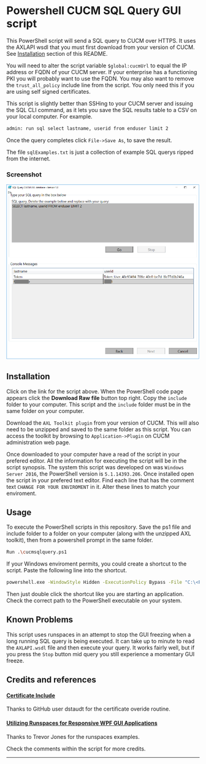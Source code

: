 # Powershell CUCM SQL Query GUI script 

This PowerShell script will send a SQL query to CUCM over HTTPS. It uses the AXLAPI wsdl that you must first download from your version of CUCM. See [Installation](#Installation) section of this README.

You will need to alter the script variable `$global:cucmUrl` to equal the IP address or FQDN of your CUCM server. If your enterprise has a functioning PKI you will probably want to use the FQDN. You may also want to remove the `trust_all_policy` include line from the script. You only need this if you are using self signed certificates.

This script is slightly better than SSHing to your CUCM server and issuing the SQL CLI command, as it lets you save the SQL results table to a CSV on your local computer. For example.
```sh
admin: run sql select lastname, userid from enduser limit 2 
```
Once the query completes click `File->Save As`, to save the result.

The file `sqlExamples.txt` is just a collection of example SQL querys ripped from the internet.
### Screenshot

![Figure 1 - CUCM SQL Query screen shot](/./cucmsqlquery.png "PowerShell Script screenshot")

## Installation

Click on the link for the script above. When the PowerShell code page appears click the **Download Raw file** button top right. Copy the `include` folder to your computer. This script and the `include` folder must be in the same folder on your computer.

Download the `AXL Toolkit plugin` from your version of CUCM. This will also need to be unzipped and saved to the same folder as this script. You can access the toolkit by browsing to `Application->Plugin` on CUCM administration web page.

Once downloaded to your computer have a read of the script in your prefered editor. All the information for executing the script will be in the script synopsis.
The system this script was developed on was `Windows Server 2016`, the PowerShell version is `5.1.14393.206`.
Once installed open the script in your prefered text editor. Find each line that has the comment text `CHANGE FOR YOUR ENVIROMENT` in it. Alter these lines to match your enviroment.
## Usage

To execute the PowerShell scripts in this repository. Save the ps1 file and include folder to a folder on your computer (along with the unzipped AXL toolkit), then from a powershell prompt in the same folder.
```sh
Run .\cucmsqlquery.ps1 
```

If your Windows enviroment permits, you could create a shortcut to the script. Paste the following line into the shortcut.
```sh
powershell.exe -WindowStyle Hidden -ExecutionPolicy Bypass -File "C:\<PathToYourScripts>\cucmsqlquery.ps1"
```
Then just double click the shortcut like you are starting an application. Check the correct path to the  PowerShell executable on your system. 

## Known Problems
This script uses runspaces in an attempt to stop the GUI freezing when a long running SQL query is being executed. It can take up to minute to read the `AXLAPI.wsdl` file and then execute your query. It works fairly well, but if you press the `Stop` button mid query you still experience a momentary GUI freeze.

## Credits and references

#### [Certificate Include](https://github.com/CiscoDevNet/axl-powershell-samples/tree/main)
Thanks to GitHub user dstaudt for the certificate overide routine.
#### [Utilizing Runspaces for Responsive WPF GUI Applications](https://smsagent.blog/2015/09/07/powershell-tip-utilizing-runspaces-for-responsive-wpf-gui-applications/)
Thanks to Trevor Jones for the runspaces examples.

Check the comments within the script for more credits.

----

